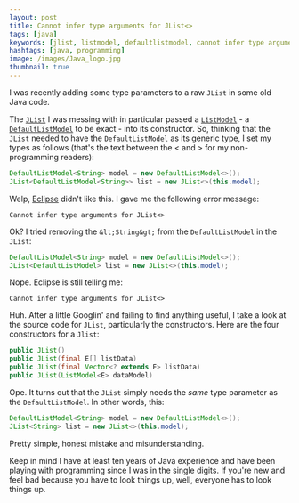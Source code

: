 ```yaml
---
layout: post
title: Cannot infer type arguments for JList<>
tags: [java]
keywords: [jlist, listmodel, defaultlistmodel, cannot infer type arguments for]
hashtags: [java, programming]
image: /images/Java_logo.jpg
thumbnail: true
---
```


I was recently adding some type parameters to a raw `JList` in some old Java code.

The [`JList`](https://docs.oracle.com/javase/7/docs/api/javax/swing/JList.html) I was messing with in particular passed a [`ListModel`](https://docs.oracle.com/javase/7/docs/api/javax/swing/ListModel.html) - a [`DefaultListModel`](https://docs.oracle.com/javase/7/docs/api/javax/swing/DefaultListModel.html) to be exact - into its constructor. So, thinking that the `JList` needed to have the `DefaultListModel` as its generic type, I set my types as follows (that's the text between the &lt; and &gt; for my non-programming readers):

```java
DefaultListModel<String> model = new DefaultListModel<>();
JList<DefaultListModel<String>> list = new JList<>(this.model);
```

Welp, [Eclipse](https://www.eclipse.org/ide/) didn't like this. I gave me the following error message:

```
Cannot infer type arguments for JList<>
```

Ok? I tried removing the `&lt;String&gt;` from the `DefaultListModel` in the `JList`:

```java
DefaultListModel<String> model = new DefaultListModel<>();
JList<DefaultListModel> list = new JList<>(this.model);
```

Nope. Eclipse is still telling me:

```
Cannot infer type arguments for JList<>
```

Huh. After a little Googlin' and failing to find anything useful, I take a look at the source code for `JList`, particularly the constructors. Here are the four constructors for a `Jlist`:

```java
public JList()
public JList(final E[] listData)
public JList(final Vector<? extends E> listData)
public JList(ListModel<E> dataModel)
```

Ope. It turns out that the `JList` simply needs the *same* type parameter as the `DefaultListModel`. In other words, this:

```java
DefaultListModel<String> model = new DefaultListModel<>();
JList<String> list = new JList<>(this.model);
```

Pretty simple, honest mistake and misunderstanding.

Keep in mind I have at least ten years of Java experience and have been playing with programming since I was in the single digits. If you're new and feel bad because you have to look things up, well, everyone has to look things up.